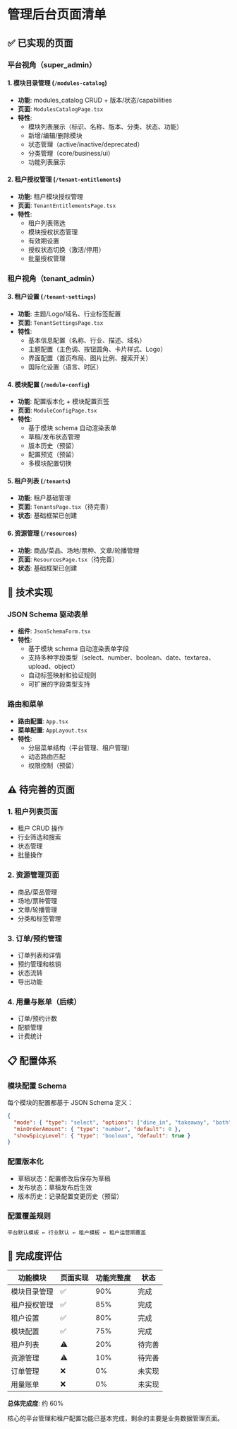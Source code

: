 # 管理后台页面清单

## ✅ 已实现的页面

### 平台视角（super_admin）

#### 1. 模块目录管理 (`/modules-catalog`)
- **功能**: modules_catalog CRUD + 版本/状态/capabilities
- **页面**: `ModulesCatalogPage.tsx`
- **特性**:
  - 模块列表展示（标识、名称、版本、分类、状态、功能）
  - 新增/编辑/删除模块
  - 状态管理（active/inactive/deprecated）
  - 分类管理（core/business/ui）
  - 功能列表展示

#### 2. 租户授权管理 (`/tenant-entitlements`)
- **功能**: 租户模块授权管理
- **页面**: `TenantEntitlementsPage.tsx`
- **特性**:
  - 租户列表筛选
  - 模块授权状态管理
  - 有效期设置
  - 授权状态切换（激活/停用）
  - 批量授权管理

### 租户视角（tenant_admin）

#### 3. 租户设置 (`/tenant-settings`)
- **功能**: 主题/Logo/域名、行业标签配置
- **页面**: `TenantSettingsPage.tsx`
- **特性**:
  - 基本信息配置（名称、行业、描述、域名）
  - 主题配置（主色调、按钮圆角、卡片样式、Logo）
  - 界面配置（首页布局、图片比例、搜索开关）
  - 国际化设置（语言、时区）

#### 4. 模块配置 (`/module-config`)
- **功能**: 配置版本化 + 模块配置页签
- **页面**: `ModuleConfigPage.tsx`
- **特性**:
  - 基于模块 schema 自动渲染表单
  - 草稿/发布状态管理
  - 版本历史（预留）
  - 配置预览（预留）
  - 多模块配置切换

#### 5. 租户列表 (`/tenants`)
- **功能**: 租户基础管理
- **页面**: `TenantsPage.tsx`（待完善）
- **状态**: 基础框架已创建

#### 6. 资源管理 (`/resources`)
- **功能**: 商品/菜品、场地/票种、文章/轮播管理
- **页面**: `ResourcesPage.tsx`（待完善）
- **状态**: 基础框架已创建

## 🔧 技术实现

### JSON Schema 驱动表单
- **组件**: `JsonSchemaForm.tsx`
- **特性**:
  - 基于模块 schema 自动渲染表单字段
  - 支持多种字段类型（select、number、boolean、date、textarea、upload、object）
  - 自动标签映射和验证规则
  - 可扩展的字段类型支持

### 路由和菜单
- **路由配置**: `App.tsx`
- **菜单配置**: `AppLayout.tsx`
- **特性**:
  - 分层菜单结构（平台管理、租户管理）
  - 动态路由匹配
  - 权限控制（预留）

## ⚠️ 待完善的页面

### 1. 租户列表页面
- 租户 CRUD 操作
- 行业筛选和搜索
- 状态管理
- 批量操作

### 2. 资源管理页面
- 商品/菜品管理
- 场地/票种管理
- 文章/轮播管理
- 分类和标签管理

### 3. 订单/预约管理
- 订单列表和详情
- 预约管理和核销
- 状态流转
- 导出功能

### 4. 用量与账单（后续）
- 订单/预约计数
- 配额管理
- 计费统计

## 📋 配置体系

### 模块配置 Schema
每个模块的配置都基于 JSON Schema 定义：
```json
{
  "mode": { "type": "select", "options": ["dine_in", "takeaway", "both"] },
  "minOrderAmount": { "type": "number", "default": 0 },
  "showSpicyLevel": { "type": "boolean", "default": true }
}
```

### 配置版本化
- 草稿状态：配置修改后保存为草稿
- 发布状态：草稿发布后生效
- 版本历史：记录配置变更历史（预留）

### 配置覆盖规则
```
平台默认模板 ← 行业默认 ← 租户模板 ← 租户运营期覆盖
```

## 🎯 完成度评估

| 功能模块 | 页面实现 | 功能完整度 | 状态 |
|---------|----------|-----------|------|
| 模块目录管理 | ✅ | 90% | 完成 |
| 租户授权管理 | ✅ | 85% | 完成 |
| 租户设置 | ✅ | 80% | 完成 |
| 模块配置 | ✅ | 75% | 完成 |
| 租户列表 | ⚠️ | 20% | 待完善 |
| 资源管理 | ⚠️ | 10% | 待完善 |
| 订单管理 | ❌ | 0% | 未实现 |
| 用量账单 | ❌ | 0% | 未实现 |

**总体完成度**: 约 60%

核心的平台管理和租户配置功能已基本完成，剩余的主要是业务数据管理页面。
